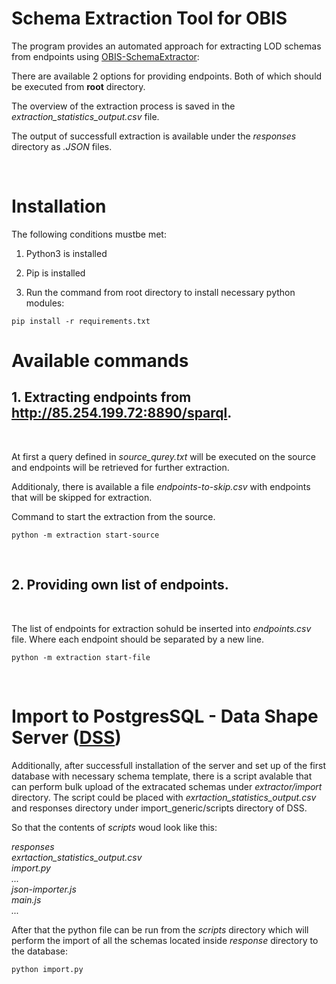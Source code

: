 # Schema Extraction Tool for OBIS

The program provides an automated approach for extracting LOD schemas from endpoints using [OBIS-SchemaExtractor](https://github.com/LUMII-Syslab/OBIS-SchemaExtractor):

There are available 2 options for providing endpoints. Both of which should be executed from **root** directory.

The overview of the extraction process is saved in the _extraction_statistics_output.csv_ file.

The output of successfull extraction is available under the _responses_ directory as _.JSON_ files.

<br>

# Installation

The following conditions mustbe met:

1. Python3 is installed

2. Pip is installed

3. Run the command from root directory to install necessary python modules:

```
pip install -r requirements.txt
```

# Available commands

## 1. Extracting endpoints from http://85.254.199.72:8890/sparql.

<br>

At first a query defined in _source_qurey.txt_ will be executed on the source and endpoints will be retrieved for further extraction.

Additionaly, there is available a file _endpoints-to-skip.csv_ with endpoints that will be skipped for extraction.

Command to start the extraction from the source. 
```
python -m extraction start-source
```
<br>

## 2. Providing own list of endpoints.
<br>

The list of endpoints for extraction sohuld be inserted into _endpoints.csv_ file. Where each endpoint should be separated by a new line.

```
python -m extraction start-file
```
<br>

# Import to PostgresSQL - Data Shape Server ([DSS](https://github.com/LUMII-Syslab/data-shape-server))

Additionally, after successfull installation of the server and set up of the first database with necessary schema template, there is a script avalable that can perform bulk upload of the extracated schemas under _extractor/import_ directory. The script could be placed with _exrtaction_statistics_output.csv_ and responses directory under import_generic/scripts directory of DSS.

So that the contents of _scripts_ woud look like this:

_responses_<br>
_exrtaction_statistics_output.csv_<br>
_import.py_<br>
_..._<br>
_json-importer.js_<br>
_main.js_<br>
_..._<br>

After that the python file can be run from the _scripts_ directory which will perform the import of all the schemas located inside _response_ directory to the database:

```
python import.py
```
